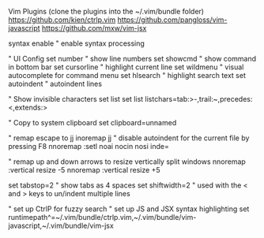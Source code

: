 Vim Plugins (clone the plugins into the ~/.vim/bundle folder)
https://github.com/kien/ctrlp.vim
https://github.com/pangloss/vim-javascript
https://github.com/mxw/vim-jsx

syntax enable	" enable syntax processing

" UI Config
set number	" show line numbers
set showcmd	" show command in bottom bar
set cursorline	" highlight current line
set wildmenu	" visual autocomplete for command menu
set hlsearch	" highlight search text
set autoindent	" autoindent lines

" Show invisible characters
set list
set list listchars=tab:>-,trail:~,precedes:<,extends:>

" Copy to system clipboard
set clipboard=unnamed

" remap escape to jj
inoremap jj <esc>
" disable autoindent for the current file by pressing F8
nnoremap <F8> :setl noai nocin nosi inde=<CR>

" remap up and down arrows to resize vertically split windows
nnoremap <up> :vertical resize -5<cr>
nnoremap <down> :vertical resize +5<cr>

set tabstop=2 " show tabs as 4 spaces
set shiftwidth=2 " used with the < and > keys to un/indent multiple lines

" set up CtrlP for fuzzy search
" set up JS and JSX syntax highlighting
set runtimepath^=~/.vim/bundle/ctrlp.vim,~/.vim/bundle/vim-javascript,~/.vim/bundle/vim-jsx
